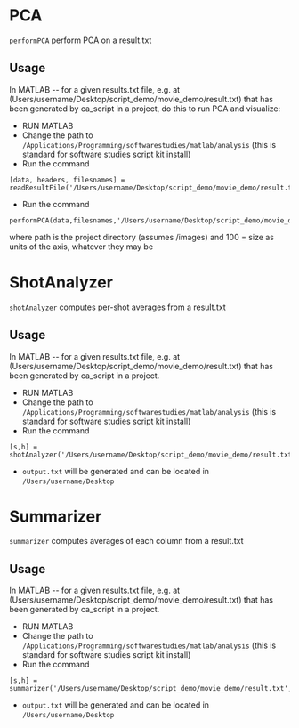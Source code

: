 # PCA #

`performPCA` perform PCA on a result.txt

## Usage ##

In MATLAB -- for a given results.txt file, e.g. at (Users/username/Desktop/script\_demo/movie\_demo/result.txt) that has been generated by ca\_script in a project, do this to run PCA and visualize:

  * RUN MATLAB
  * Change the path to `/Applications/Programming/softwarestudies/matlab/analysis` (this is standard for software studies script kit install)
  * Run the command

```
[data, headers, filesnames] = readResultFile('/Users/username/Desktop/script_demo/movie_demo/result.txt');
```

  * Run the command

```
performPCA(data,filesnames,'/Users/username/Desktop/script_demo/movie_demo',100)
```

where path is the project directory (assumes /images) and
100 = size as units of the axis, whatever they may be

# ShotAnalyzer #

`shotAnalyzer` computes per-shot averages from a result.txt

## Usage ##

In MATLAB -- for a given results.txt file, e.g. at (Users/username/Desktop/script\_demo/movie\_demo/result.txt) that has been generated by ca\_script in a project.

  * RUN MATLAB
  * Change the path to `/Applications/Programming/softwarestudies/matlab/analysis` (this is standard for software studies script kit install)
  * Run the command

```
[s,h] = shotAnalyzer('/Users/username/Desktop/script_demo/movie_demo/result.txt','/Users/username/Desktop/output.txt')
```

  * `output.txt` will be generated and can be located in `/Users/username/Desktop`

# Summarizer #

`summarizer` computes averages of each column from a result.txt

## Usage ##

In MATLAB -- for a given results.txt file, e.g. at (Users/username/Desktop/script\_demo/movie\_demo/result.txt) that has been generated by ca\_script in a project.

  * RUN MATLAB
  * Change the path to `/Applications/Programming/softwarestudies/matlab/analysis` (this is standard for software studies script kit install)
  * Run the command

```
[s,h] = summarizer('/Users/username/Desktop/script_demo/movie_demo/result.txt','/Users/username/Desktop/output.txt')
```

  * `output.txt` will be generated and can be located in `/Users/username/Desktop`